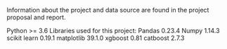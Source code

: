 Information about the project and data source are found in the project proposal and report.

Python >= 3.6
Libraries used for this project:
Pandas 0.23.4
Numpy 1.14.3
scikit learn 0.19.1
matplotlib 39.1.0
xgboost 0.81
catboost 2.7.3
